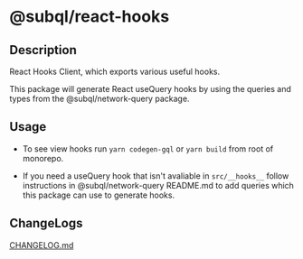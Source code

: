 # @subql/react-hooks

## Description

React Hooks Client, which exports various useful hooks.

This package will generate React useQuery hooks by using the queries and types from the @subql/network-query package.

## Usage

- To see view hooks run `yarn codegen-gql` or `yarn build` from root of monorepo. 

- If you need a useQuery hook that isn't avaliable in `src/__hooks__` follow instructions in @subql/network-query README.md to add queries which this package can use to generate hooks.

## ChangeLogs

[CHANGELOG.md](./CHANGELOG.md)
